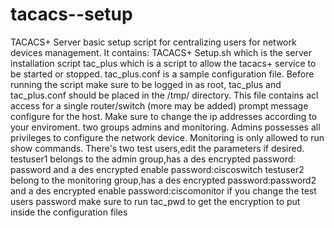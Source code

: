 tacacs--setup
=============

TACACS+ Server basic setup script for centralizing users for network devices management.
It contains:
TACACS+ Setup.sh which is the server installation script
tac_plus which is a script to allow the tacacs+ service to be started or stopped.
tac_plus.conf is a sample configuration file. 
Before running the script make sure to be logged in as root, tac_plus and tac_plus.conf should be placed in the /tmp/ directory.
This file contains acl access for a single router/switch (more may be added) prompt message configure for the host.
Make sure to change the ip addresses according to your enviroment.
two groups admins and monitoring. Admins possesses all privileges to configure the network device.
Monitoring is only allowed to run show commands.
There's two test users,edit the parameters if desired. 
testuser1 belongs to the admin group,has a des encrypted password: password and a des encrypted enable password:ciscoswitch
testuser2 belong to the monitoring group,has a des encrypted password:password2 and a des encrypted enable password:ciscomonitor
if you change the test users password make sure to run tac_pwd to get the encryption to put inside the configuration files

